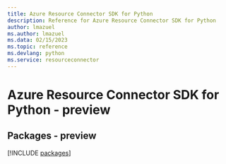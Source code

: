 ```yaml
---
title: Azure Resource Connector SDK for Python
description: Reference for Azure Resource Connector SDK for Python
author: lmazuel
ms.author: lmazuel
ms.data: 02/15/2023
ms.topic: reference
ms.devlang: python
ms.service: resourceconnector
---
```

# Azure Resource Connector SDK for Python - preview
## Packages - preview
[!INCLUDE [packages](resource-connector-index.md)]